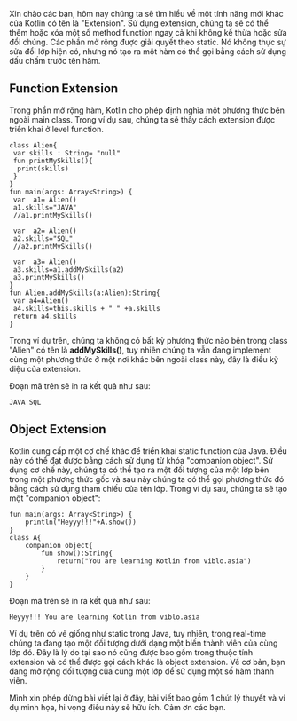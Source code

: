 Xin chào các bạn, hôm nay chúng ta sẽ tìm hiểu về một tính năng mới khác của Kotlin có tên là "Extension". Sử dụng extension, chúng ta sẽ có thể thêm hoặc xóa một số method function ngay cả khi không kế thừa hoặc sửa đổi chúng. Các phần mở rộng được giải quyết theo static. Nó không thực sự sửa đổi lớp hiện có, nhưng nó tạo ra một hàm có thể gọi bằng cách sử dụng dấu chấm trước tên hàm.

## Function Extension

Trong phần mở rộng hàm, Kotlin cho phép định nghĩa một phương thức bên ngoài main class. Trong ví dụ sau, chúng ta sẽ thấy cách extension được triển khai ở level function.

```
class Alien{ 
 var skills : String= "null" 
 fun printMySkills(){ 
  print(skills) 
 }   
} 
fun main(args: Array<String>) { 
 var  a1= Alien() 
 a1.skills="JAVA" 
 //a1.printMySkills() 
  
 var  a2= Alien() 
 a2.skills="SQL" 
 //a2.printMySkills() 
  
 var  a3= Alien() 
 a3.skills=a1.addMySkills(a2) 
 a3.printMySkills() 
} 
fun Alien.addMySkills(a:Alien):String{ 
 var a4=Alien() 
 a4.skills=this.skills + " " +a.skills 
 return a4.skills 
}
```

Trong ví dụ trên, chúng ta không có bất kỳ phương thức nào bên trong class "Alien" có tên là **addMySkills()**, tuy nhiên chúng ta vẫn đang implement cùng một phương thức ở một nơi khác bên ngoài class này, đây là điều kỳ diệu của extension.

Đoạn mã trên sẽ in ra kết quả như sau:

```
JAVA SQL
```
    
## Object Extension
    
Kotlin cung cấp một cơ chế khác để triển khai static function của Java. Điều này có thể đạt được bằng cách sử dụng từ khóa "companion object". Sử dụng cơ chế này, chúng ta có thể tạo ra một đối tượng của một lớp bên trong một phương thức gốc và sau này chúng ta có thể gọi phương thức đó bằng cách sử dụng tham chiếu của tên lớp. Trong ví dụ sau, chúng ta sẽ tạo một "companion object":

```
fun main(args: Array<String>) { 
    println("Heyyy!!!"+A.show()) 
}  
class A{ 
    companion object{ 
        fun show():String{ 
            return("You are learning Kotlin from viblo.asia") 
        } 
    } 
}
```
    
Đoạn mã trên sẽ in ra kết quả như sau:

```
Heyyy!!! You are learning Kotlin from viblo.asia
```
    
Ví dụ trên có vẻ giống như static trong Java, tuy nhiên, trong real-time chúng ta đang tạo một đối tượng dưới dạng một biến thành viên của cùng lớp đó. Đây là lý do tại sao nó cũng được bao gồm trong thuộc tính extension và có thể được gọi cách khác là object extension. Về cơ bản, bạn đang mở rộng đối tượng của cùng một lớp để sử dụng một số hàm thành viên.

Mình xin phép dừng bài viết lại ở đây, bài viết bao gồm 1 chút lý thuyết và ví dụ minh họa, hi vọng điều này sẽ hữu ích. Cảm ơn các bạn.